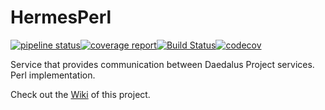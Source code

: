 # HermesPerl
[![pipeline status](https://git.daedalus-project.io/daedalusproject/Hermes-Perl/badges/master/pipeline.svg)](https://git.daedalus-project.io/daedalusproject/Hermes-Perl/commits/master)[![coverage report](https://git.daedalus-project.io/daedalusproject/Hermes-Perl/badges/master/coverage.svg)](https://git.daedalus-project.io/daedalusproject/Hermes-Perl/commits/master)[![Build Status](https://travis-ci.org/daedalusproject/Hermes-Perl.svg?branch=master)](https://travis-ci.org/daedalusproject/Hermes-Perl)[![codecov](https://codecov.io/gh/daedalusproject/Hermes-Perl/branch/master/graph/badge.svg)](https://codecov.io/gh/daedalusproject/Hermes-Perl)

Service that provides communication between Daedalus Project services. Perl implementation.

Check out the [Wiki](https://git.daedalus-project.io/daedalusproject/Hermes-Perl/wikis/home) of this project.
